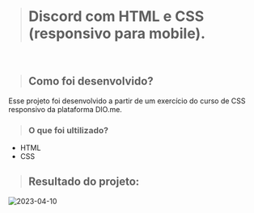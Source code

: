 ><h1>Discord com HTML e CSS (responsivo para mobile).</h1>
<br>

><h2>Como foi desenvolvido?</h2>
<p>Esse projeto foi desenvolvido a partir de um exercício do curso de CSS responsivo da plataforma DIO.me.

><h3>O que foi ultilizado?</h3> 
<ul>
    <li>HTML</li>
    <li>CSS</li>
</ul>

><h2>Resultado do projeto:</h3>
![2023-04-10](https://user-images.githubusercontent.com/127565702/231013983-f24602a8-67b9-4d15-bd4f-a13ad4f197b4.png)
